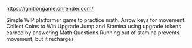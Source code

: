 https://ignitiongame.onrender.com/

Simple WIP platformer game to practice math.
Arrow keys for movement.
Collect Coins to Win
Upgrade Jump and Stamina using upgrade tokens earned by answering Math Questions
Running out of stamina prevents movement, but it recharges
